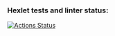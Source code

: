 ### Hexlet tests and linter status:
[![Actions Status](https://github.com/Tokimikichika/frontend-testing-react-project-67/actions/workflows/hexlet-check.yml/badge.svg)](https://github.com/Tokimikichika/frontend-testing-react-project-67/actions)